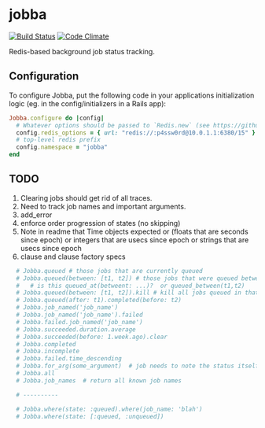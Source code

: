 # jobba

[![Build Status](https://travis-ci.org/openstax/jobba.svg?branch=master)](https://travis-ci.org/openstax/jobba)
[![Code Climate](https://codeclimate.com/github/openstax/jobba/badges/gpa.svg)](https://codeclimate.com/github/openstax/jobba)

Redis-based background job status tracking.

## Configuration

To configure Jobba, put the following code in your applications
initialization logic (eg. in the config/initializers in a Rails app):

```ruby
Jobba.configure do |config|
  # Whatever options should be passed to `Redis.new` (see https://github.com/redis/redis-rb)
  config.redis_options = { url: "redis://:p4ssw0rd@10.0.1.1:6380/15" }
  # top-level redis prefix
  config.namespace = "jobba"
end
```

## TODO

1. Clearing jobs should get rid of all traces.
2. Need to track job names and important arguments.
3. add_error
4. enforce order progression of states (no skipping)
5. Note in readme that Time objects expected or (floats that are seconds since epoch) or integers that are usecs since epoch or strings that are usecs since epoch
6. clause and clause factory specs




```ruby
  # Jobba.queued # those jobs that are currently queued
  # Jobba.queued(between: [t1, t2]) # those jobs that were queued between the times
  #   # is this queued_at(betweent: ...)?  or queued_between(t1,t2)
  # Jobba.queued(between: [t1, t2]).kill # kill all jobs queued in that time range
  # Jobba.queued(after: t1).completed(before: t2)
  # Jobba.job_named('job_name')
  # Jobba.job_named('job_name').failed
  # Jobba.failed.job_named('job_name')
  # Jobba.succeeded.duration.average
  # Jobba.succeeded(before: 1.week.ago).clear
  # Jobba.completed
  # Jobba.incomplete
  # Jobba.failed.time_descending
  # Jobba.for_arg(some_argument)  # job needs to note the status itself
  # Jobba.all
  # Jobba.job_names  # return all known job names

  # ----------

  # Jobba.where(state: :queued).where(job_name: 'blah')
  # Jobba.where(state: [:queued, :unqueued])
```
